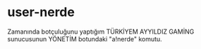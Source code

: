 # user-nerde
Zamanında botçuluğunu yaptığım TÜRKİYEM AYYILDIZ GAMİNG sunucusunun YÖNETİM botundaki "a!nerde" komutu.
